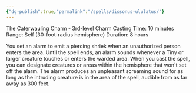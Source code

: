 ```yaml
---
{"dg-publish":true,"permalink":"/spells/dissonus-ululatus/"}
---
```


The Caterwauling Charm - 3rd-level Charm
Casting Time: 10 minutes
Range: Self (30-foot-radius hemisphere)
Duration: 8 hours

You set an alarm to emit a piercing shriek when an unauthorized person enters the area. Until the spell ends, an alarm sounds whenever a Tiny or larger creature touches or enters the warded area. When you cast the spell, you can designate creatures or areas within the hemisphere that won't set off the alarm. The alarm produces an unpleasant screaming sound for as long as the intruding creature is in the area of the spell, audible from as far away as 300 feet.